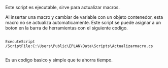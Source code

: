 
Este script es ejecutable, sirve para actualizar macros. 

  Al insertar una macro y cambiar de variable con un objeto contenedor, esta macro no se actualiza automaticamente.
  Este script se puede asignar a un boton en la barra de herramientas con el siguiente codigo.
  ```[C#]

  ExecuteScript /ScriptFile:C:\Users\Public\EPLAN\Data\Scripts\Actualizarmacro.cs
    
```
Es un codigo basico y simple que te  ahorra tiempo.

